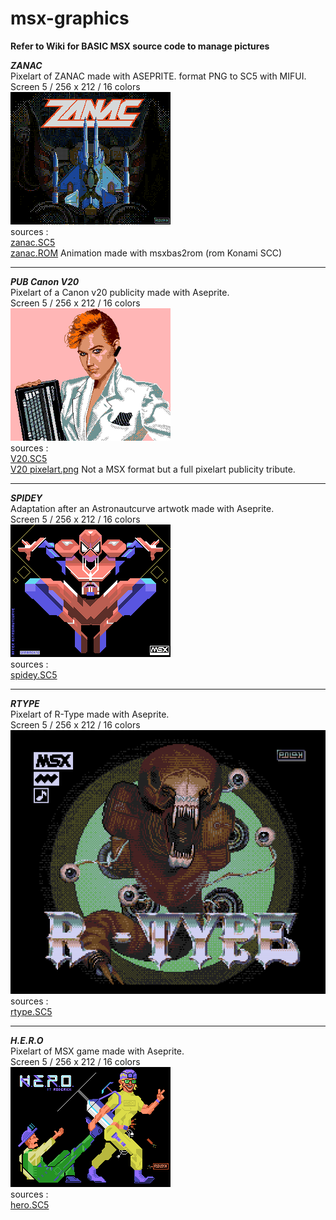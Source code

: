 # msx-graphics

**Refer to Wiki for BASIC MSX source code to manage pictures**  

***ZANAC***     
Pixelart of ZANAC made with ASEPRITE.
format PNG to SC5 with MIFUI.  
Screen 5 / 256 x 212 / 16 colors  
![ZANAC](https://github.com/sfranck72/msx-graphics/blob/main/Zanac.png)  
sources :    
[zanac.SC5](https://github.com/sfranck72/msx-graphics/blob/main/zanac.SC5)    
[zanac.ROM](https://github.com/sfranck72/msx-graphics/blob/main/zanac.rom) Animation made with msxbas2rom (rom Konami SCC)    
  
---  

***PUB Canon V20***   
Pixelart of a Canon v20 publicity made with Aseprite.  
Screen 5 / 256 x 212 / 16 colors  
![V20](https://github.com/sfranck72/msx-graphics/blob/main/v20.png)  
sources :  
[V20.SC5](https://github.com/sfranck72/msx-graphics/blob/main/v20.SC5)  
[V20 pixelart.png](https://github.com/sfranck72/msx-graphics/blob/main/v20%20pixelart.png) Not a MSX format but a full pixelart publicity tribute.  

---  
***SPIDEY***   
Adaptation after an Astronautcurve artwotk made with Aseprite.  
Screen 5 / 256 x 212 / 16 colors  
![Spidey](https://github.com/sfranck72/msx-graphics/blob/main/spidey.png)  
sources :  
[spidey.SC5](https://github.com/sfranck72/msx-graphics/blob/main/spidey.sc5)    

---  
***RTYPE***   
Pixelart of R-Type made with Aseprite.  
Screen 5 / 256 x 212 / 16 colors  
![rtype](https://github.com/sfranck72/msx-graphics/blob/main/rtype.png)  
sources :  
[rtype.SC5](https://github.com/sfranck72/msx-graphics/blob/main/rtype.sc5)    

---  
***H.E.R.O***   
Pixelart of MSX game made with Aseprite.  
Screen 5 / 256 x 212 / 16 colors  
![hero](https://github.com/sfranck72/msx-graphics/blob/main/hero.png)  
sources :  
[hero.SC5](https://github.com/sfranck72/msx-graphics/blob/main/hero.sc5)    
